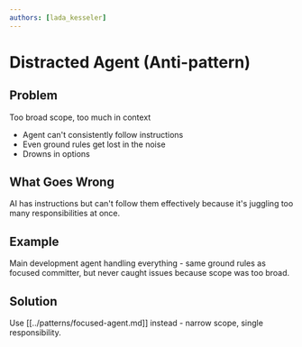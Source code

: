```yaml
---
authors: [lada_kesseler]
---
```


# Distracted Agent (Anti-pattern)

## Problem
Too broad scope, too much in context
- Agent can't consistently follow instructions
- Even ground rules get lost in the noise
- Drowns in options

## What Goes Wrong
AI has instructions but can't follow them effectively because it's juggling too many responsibilities at once.

## Example
Main development agent handling everything - same ground rules as focused committer, but never caught issues because scope was too broad.

## Solution
Use [[../patterns/focused-agent.md]] instead - narrow scope, single responsibility.